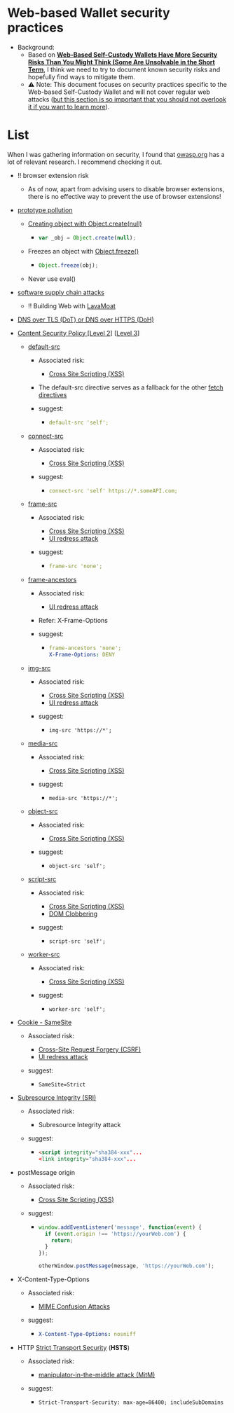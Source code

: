 # Web-based Wallet security practices

- Background:
  - Based on  [**Web-Based Self-Custody Wallets Have More Security Risks Than You Might Think (Some Are Unsolvable in the Short Term**](docs/Web-Based%20Self-Custody%20Wallets%20Have%20More%20Security%20Risks%20Than%20You%20Might%20Think.md), I think we need to try to document known security risks and hopefully find ways to mitigate them.
  - ⚠️ Note: This document focuses on security practices specific to the Web-based Self-Custody Wallet and will not cover regular web attacks ([but this section is so important that you should not overlook it if you want to learn more](https://developer.mozilla.org/en-US/docs/Web/Security)).
  
# List

When I was gathering information on security, I found that [owasp.org](https://cheatsheetseries.owasp.org/cheatsheets/AJAX_Security_Cheat_Sheet.html) has a lot of relevant research. I recommend checking it out.



- ‼️ browser extension risk 

  - As of now, apart from advising users to disable browser extensions, there is no effective way to prevent the use of browser extensions!



- [prototype pollution](https://portswigger.net/web-security/prototype-pollution)

  - [Creating object with Object.create(null)](https://medium.com/@pratiprati/creating-object-with-object-create-null-6f6a51de3a08)
  
    - ```javascript
      var _obj = Object.create(null);
      ```
  
  - Freezes an object with [Object.freeze()](https://developer.mozilla.org/en-US/docs/Web/JavaScript/Reference/Global_Objects/Object/freeze)
  
    - ```javascript
      Object.freeze(obj);
      ```
  
  - Never use eval()



- [software supply chain attacks](https://www.crowdstrike.com/cybersecurity-101/cyberattacks/supply-chain-attacks/)
  - ‼️ Building Web with [LavaMoat](https://github.com/LavaMoat/LavaMoat) 



- [DNS over TLS (DoT) or DNS over HTTPS (DoH)](https://www.cloudflare.com/learning/dns/dns-over-tls/)



- [Content Security Policy [Level 2]](https://www.w3.org/TR/CSP2/) [[Level 3](https://www.w3.org/TR/CSP3/)]
  - [default-src](https://www.w3.org/TR/CSP3/#directive-default-src)

    - Associated risk:

      - [Cross Site Scripting (XSS)](https://owasp.org/www-community/attacks/xss/)

    - The default-src directive serves as a fallback for the other [fetch directives](https://www.w3.org/TR/CSP3/#fetch-directives)

    - suggest:

      - ```yaml
        default-src 'self';
        ```
    
  - [connect-src](https://www.w3.org/TR/CSP3/#directive-connect-src)

    - Associated risk:

      - [Cross Site Scripting (XSS)](https://owasp.org/www-community/attacks/xss/)

    - suggest:

      - ```yaml
        connect-src 'self' https://*.someAPI.com;
        ```
    
  - [frame-src](https://www.w3.org/TR/CSP3/#directive-frame-src)

    - Associated risk:

      - [Cross Site Scripting (XSS)](https://owasp.org/www-community/attacks/xss/)
      - [UI redress attack](https://owasp.org/www-community/attacks/Clickjacking)
    
    - suggest:
    
      - ```yaml
        frame-src 'none';
        ```
    
  - [frame-ancestors](https://www.w3.org/TR/CSP3/#directive-frame-ancestors)

    - Associated risk:

      - [UI redress attack](https://owasp.org/www-community/attacks/Clickjacking)
      
    - Refer: X-Frame-Options
    
    - suggest:
    
      - ```yaml
        frame-ancestors 'none';
        X-Frame-Options: DENY
        ```
        
    
  - [img-src](https://www.w3.org/TR/CSP3/#directive-img-src)

    - Associated risk:

      - [Cross Site Scripting (XSS)](https://owasp.org/www-community/attacks/xss/)
      - [UI redress attack](https://owasp.org/www-community/attacks/Clickjacking)
    
    - suggest:
    
      - ```shell
        img-src 'https://*';
        ```
    
  - [media-src](https://www.w3.org/TR/CSP3/#directive-media-src)

    - Associated risk:

      - [Cross Site Scripting (XSS)](https://owasp.org/www-community/attacks/xss/)

    - suggest:

      - ```shell
        media-src 'https://*';
        ```
    
  - [object-src](https://www.w3.org/TR/CSP3/#directive-object-src)

    - Associated risk:

      - [Cross Site Scripting (XSS)](https://owasp.org/www-community/attacks/xss/)

    - suggest:

      - ```shell
        object-src 'self';
        ```
    
  - [script-src](https://www.w3.org/TR/CSP3/#directive-script-src)

    - Associated risk:

      - [Cross Site Scripting (XSS)](https://owasp.org/www-community/attacks/xss/)
      - [DOM Clobbering](https://domclob.xyz/domc_wiki/#overview)
    
    - suggest:
    
      - ```shell
        script-src 'self';
        ```
    
  - [worker-src](https://www.w3.org/TR/CSP3/#directive-worker-src)

    - Associated risk:

      - [Cross Site Scripting (XSS)](https://owasp.org/www-community/attacks/xss/)

    - suggest:

      - ```shell
        worker-src 'self';
        ```
    



- [Cookie - SameSite](https://portswigger.net/web-security/csrf/bypassing-samesite-restrictions#:~:text=SameSite%20is%20a%20browser%20security,leaks%2C%20and%20some%20CORS%20exploits.)

    - Associated risk:

      - [Cross-Site Request Forgery (CSRF) ](https://www.synopsys.com/glossary/what-is-csrf.html#:~:text=Definition,has%20in%20an%20authenticated%20user.)
      - [UI redress attack](https://owasp.org/www-community/attacks/Clickjacking)

    - suggest:

      - ```shell
        SameSite=Strict
        ```
        

    

- [Subresource Integrity (SRI)](https://developer.mozilla.org/en-US/docs/Web/Security/Subresource_Integrity)

    - Associated risk:

      - Subresource Integrity attack

    - suggest:

      - ```html
        <script integrity="sha384-xxx"...
        <link integrity="sha384-xxx"...
        ```

    

- postMessage origin

  - Associated risk:

    - [Cross Site Scripting (XSS)](https://owasp.org/www-community/attacks/xss/)

  - suggest:

    - ```javascript
      window.addEventListener('message', function(event) {
        if (event.origin !== 'https://yourWeb.com') {
          return;
        }
      });
      
      otherWindow.postMessage(message, 'https://yourWeb.com');
      ```



- X-Content-Type-Options

  - Associated risk:

    - [MIME Confusion Attacks](https://blog.mozilla.org/security/2016/08/26/mitigating-mime-confusion-attacks-in-firefox/)

  - suggest:
    
      - ```yaml
        X-Content-Type-Options: nosniff
        ```

  

- HTTP [Strict Transport Security](https://developer.mozilla.org/en-US/docs/Web/HTTP/Headers/Strict-Transport-Security) (**HSTS**)

  - Associated risk:
    - [manipulator-in-the-middle attack (MitM)](https://developer.mozilla.org/en-US/docs/Glossary/MitM)
    
  - suggest:
    
    - ```shell
      Strict-Transport-Security: max-age=86400; includeSubDomains
      ```
    
      
